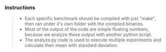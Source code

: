 ### Instructions

> - Each specific benchmark should be compiled with just "make", then ran under it's own folder with the compiled binaries. 
> - Most of the output of the code are simple floating numbers, because we analyze these output with another python script.
> - The analyze.py code is used to execute multiple experiments and calculate their mean with standard deviation.